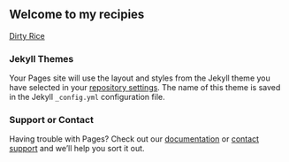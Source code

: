 ## Welcome to my recipies


[Dirty Rice](https://github.com/crizdv/my-recipes/blob/master/docs/Recipes/Cajun_dirty_rice.md)
### Jekyll Themes

Your Pages site will use the layout and styles from the Jekyll theme you have selected in your [repository settings](https://github.com/crizdv/my-recipes/settings/pages). The name of this theme is saved in the Jekyll `_config.yml` configuration file.

### Support or Contact

Having trouble with Pages? Check out our [documentation](https://docs.github.com/categories/github-pages-basics/) or [contact support](https://support.github.com/contact) and we’ll help you sort it out.
